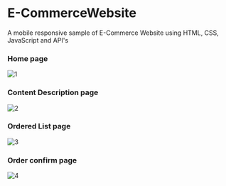# E-CommerceWebsite
 A mobile responsive sample of E-Commerce Website using HTML, CSS, JavaScript and API's
 
 
 
### Home page
![1](https://github.com/Ankitup70/ECOMMERCE/assets/132056649/c16c16ba-8472-495a-b93b-06176779d638)



### Content Description page
![2](https://github.com/Ankitup70/ECOMMERCE/assets/132056649/6c7445a9-45ca-431b-b0a5-19869af05ba7)



### Ordered List page
![3](https://github.com/Ankitup70/ECOMMERCE/assets/132056649/d0cf6d90-9d9b-48c2-a0f7-0acbeebef4c2)



### Order confirm page
![4](https://github.com/Ankitup70/ECOMMERCE/assets/132056649/7c2784c1-3b3e-4c76-93bd-3afd8d6ae60f)
